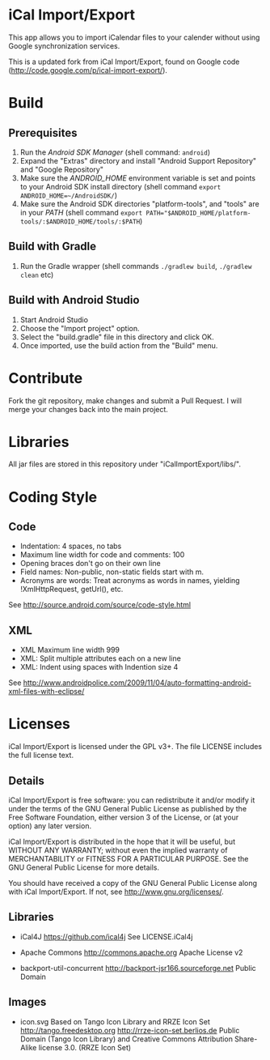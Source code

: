 # iCal Import/Export

This app allows you to import iCalendar files to your calender without using Google synchronization services.

This is a updated fork from iCal Import/Export, found on Google code (http://code.google.com/p/ical-import-export/).

# Build

## Prerequisites

1. Run the _Android SDK Manager_ (shell command: ``android``)
2. Expand the "Extras" directory and install "Android Support Repository" and "Google Repository"
3. Make sure the *ANDROID_HOME* environment variable is set and points to your Android SDK
   install directory (shell command ``export ANDROID_HOME=~/AndroidSDK/``)
4. Make sure the Android SDK directories "platform-tools", and "tools" are in your
   *PATH* (shell command ``export PATH="$ANDROID_HOME/platform-tools/:$ANDROID_HOME/tools/:$PATH``)

## Build with Gradle

1. Run the Gradle wrapper (shell commands ``./gradlew build``, ``./gradlew clean`` etc)

## Build with Android Studio

1. Start Android Studio
2. Choose the "Import project" option.
3. Select the "build.gradle" file in this directory and click OK.
4. Once imported, use the build action from the "Build" menu.

# Contribute

Fork the git repository, make changes and submit a Pull Request. I will merge your changes back into the main project.

# Libraries

All jar files are stored in this repository under "iCalImportExport/libs/".

# Coding Style

## Code
* Indentation: 4 spaces, no tabs
* Maximum line width for code and comments: 100
* Opening braces don't go on their own line
* Field names: Non-public, non-static fields start with m.
* Acronyms are words: Treat acronyms as words in names, yielding !XmlHttpRequest, getUrl(), etc.

See http://source.android.com/source/code-style.html

## XML
* XML Maximum line width 999
* XML: Split multiple attributes each on a new line
* XML: Indent using spaces with Indention size 4

See http://www.androidpolice.com/2009/11/04/auto-formatting-android-xml-files-with-eclipse/

# Licenses
iCal Import/Export is licensed under the GPL v3+.
The file LICENSE includes the full license text.

## Details
iCal Import/Export is free software: you can redistribute it and/or modify
it under the terms of the GNU General Public License as published by
the Free Software Foundation, either version 3 of the License, or
(at your option) any later version.

iCal Import/Export is distributed in the hope that it will be useful,
but WITHOUT ANY WARRANTY; without even the implied warranty of
MERCHANTABILITY or FITNESS FOR A PARTICULAR PURPOSE.  See the
GNU General Public License for more details.

You should have received a copy of the GNU General Public License
along with iCal Import/Export.  If not, see <http://www.gnu.org/licenses/>.

## Libraries

* iCal4J
  https://github.com/ical4j
  See LICENSE.iCal4j

* Apache Commons
  http://commons.apache.org
  Apache License v2

* backport-util-concurrent
  http://backport-jsr166.sourceforge.net
  Public Domain

## Images

* icon.svg
  Based on Tango Icon Library and RRZE Icon Set
  http://tango.freedesktop.org
  http://rrze-icon-set.berlios.de
  Public Domain (Tango Icon Library) and Creative Commons Attribution Share-Alike license 3.0. (RRZE Icon Set)
